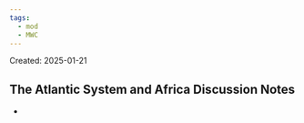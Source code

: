```yaml
---
tags:
  - mod
  - MWC
---
```

Created: 2025-01-21

## The Atlantic System and Africa Discussion Notes
- 
